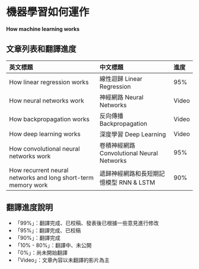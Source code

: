 # 機器學習如何運作

**How machine learning works**

## 文章列表和翻譯進度

| 英文標題 | 中文標題 | 進度 |
| :--- | :--- | :--- |
| How linear regression works | 線性迴歸 Linear Regression | 95% |
| How neural networks work | 神經網路 Neural Networks | Video |
| How backpropagation works | 反向傳播 Backpropagation | Video |
| How deep learning works | 深度學習 Deep Learning | Video |
| How convolutional neural networks work | 卷積神經網路 Convolutional Neural Networks | 95% |
| How recurrent neural networks and long short-term memory work | 遞歸神經網路和長短期記憶模型 RNN & LSTM | 90% |

## 翻譯進度說明

* 「99%」：翻譯完成、已校稿、發表後已根據一些意見進行修改
* 「95%」：翻譯完成、已校稿
* 「90%」：翻譯完成
* 「10% - 80%」：翻譯中、未公開
* 「0%」：尚未開始翻譯
* 「Video」：文章內容以未翻譯的影片為主



